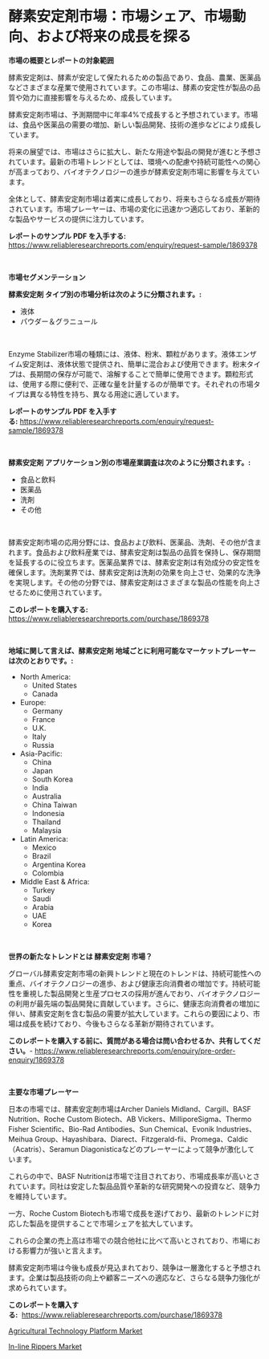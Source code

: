 <p><h1>酵素安定剤市場：市場シェア、市場動向、および将来の成長を探る</h1></p><p><strong>市場の概要とレポートの対象範囲</strong></p>
<p><p>酵素安定剤は、酵素が安定して保たれるための製品であり、食品、農業、医薬品などさまざまな産業で使用されています。この市場は、酵素の安定性が製品の品質や効力に直接影響を与えるため、成長しています。</p><p>酵素安定剤市場は、予測期間中に年率4%で成長すると予想されています。市場は、食品や医薬品の需要の増加、新しい製品開発、技術の進歩などにより成長しています。</p><p>将来の展望では、市場はさらに拡大し、新たな用途や製品の開発が進むと予想されています。最新の市場トレンドとしては、環境への配慮や持続可能性への関心が高まっており、バイオテクノロジーの進歩が酵素安定剤市場に影響を与えています。</p><p>全体として、酵素安定剤市場は着実に成長しており、将来もさらなる成長が期待されています。市場プレーヤーは、市場の変化に迅速かつ適応しており、革新的な製品やサービスの提供に注力しています。</p></p>
<p><strong>レポートのサンプル PDF を入手する:</strong> <a href="https://www.reliableresearchreports.com/enquiry/request-sample/1869378">https://www.reliableresearchreports.com/enquiry/request-sample/1869378</a></p>
<p>&nbsp;</p>
<p><strong>市場セグメンテーション</strong></p>
<p><strong>酵素安定剤 タイプ別の市場分析は次のように分類されます。:</strong></p>
<p><ul><li>液体</li><li>パウダー＆グラニュール</li></ul></p>
<p>&nbsp;</p>
<p><p>Enzyme Stabilizer市場の種類には、液体、粉末、顆粒があります。液体エンザイム安定剤は、液体状態で提供され、簡単に混合および使用できます。粉末タイプは、長期間の保存が可能で、溶解することで簡単に使用できます。顆粒形式は、使用する際に便利で、正確な量を計量するのが簡単です。それぞれの市場タイプは異なる特性を持ち、異なる用途に適しています。</p></p>
<p><strong>レポートのサンプル PDF を入手する:</strong>&nbsp;<a href="https://www.reliableresearchreports.com/enquiry/request-sample/1869378">https://www.reliableresearchreports.com/enquiry/request-sample/1869378</a></p>
<p>&nbsp;</p>
<p><strong> 酵素安定剤 アプリケーション別の市場産業調査は次のように分類されます。:</strong></p>
<p><ul><li>食品と飲料</li><li>医薬品</li><li>洗剤</li><li>その他</li></ul></p>
<p>&nbsp;</p>
<p><p>酵素安定剤市場の応用分野には、食品および飲料、医薬品、洗剤、その他が含まれます。食品および飲料産業では、酵素安定剤は製品の品質を保持し、保存期間を延長するのに役立ちます。医薬品業界では、酵素安定剤は有効成分の安定性を確保します。洗剤業界では、酵素安定剤は洗剤の効果を向上させ、効果的な洗浄を実現します。その他の分野では、酵素安定剤はさまざまな製品の性能を向上させるために使用されています。</p></p>
<p><strong>このレポートを購入する:</strong>&nbsp; <a href="https://www.reliableresearchreports.com/purchase/1869378">https://www.reliableresearchreports.com/purchase/1869378</a></p>
<p>&nbsp;</p>
<p><strong>地域に関して言えば、酵素安定剤 地域ごとに利用可能なマーケットプレーヤーは次のとおりです。:</strong></p>
<p><ul>
    <li>
        North America:
        <ul>
            <li>United States</li>
            <li>Canada</li>
        </ul>
    </li>
    <li>
        Europe:
        <ul>
            <li>Germany</li>
            <li>France</li>
            <li>U.K.</li>
            <li>Italy</li>
            <li>Russia</li>
        </ul>
    </li>
    <li>
        Asia-Pacific:
        <ul>
            <li>China</li>
            <li>Japan</li>
            <li>South Korea</li>
            <li>India</li>
            <li>Australia</li>
            <li>China Taiwan</li>
            <li>Indonesia</li>
            <li>Thailand</li>
            <li>Malaysia</li>
        </ul>
    </li>
    <li>
        Latin America:
        <ul>
            <li>Mexico</li>
            <li>Brazil</li>
            <li>Argentina Korea</li>
            <li>Colombia</li>
        </ul>
    </li>
    <li>
        Middle East & Africa:
        <ul>
            <li>Turkey</li>
            <li>Saudi</li>
            <li>Arabia</li>
            <li>UAE</li>
            <li>Korea</li>
        </ul>
    </li>
    </ul></p>
<p>&nbsp;</p>
<p><strong>世界の新たなトレンドとは 酵素安定剤 市場？</strong></p>
<p><p>グローバル酵素安定剤市場の新興トレンドと現在のトレンドは、持続可能性への重点、バイオテクノロジーの進歩、および健康志向消費者の増加です。持続可能性を重視した製品開発と生産プロセスの採用が進んでおり、バイオテクノロジーの利用が最先端の製品開発に貢献しています。さらに、健康志向消費者の増加に伴い、酵素安定剤を含む製品の需要が拡大しています。これらの要因により、市場は成長を続けており、今後もさらなる革新が期待されています。</p></p>
<p><strong>このレポートを購入する前に、質問がある場合は問い合わせるか、共有してください。</strong>- <a href="https://www.reliableresearchreports.com/enquiry/pre-order-enquiry/1869378">https://www.reliableresearchreports.com/enquiry/pre-order-enquiry/1869378</a></p>
<p>&nbsp;</p>
<p><strong>主要な市場プレーヤー</strong></p>
<p><p>日本の市場では、酵素安定剤市場はArcher Daniels Midland、Cargill、BASF Nutrition、Roche Custom Biotech、AB Vickers、MilliporeSigma、Thermo Fisher Scientific、Bio-Rad Antibodies、Sun Chemical、Evonik Industries、Meihua Group、Hayashibara、Diarect、Fitzgerald-fii、Promega、Caldic（Acatris）、Seramun Diagonisticaなどのプレーヤーによって競争が激化しています。</p><p>これらの中で、BASF Nutritionは市場で注目されており、市場成長率が高いとされています。同社は安定した製品品質や革新的な研究開発への投資など、競争力を維持しています。</p><p>一方、Roche Custom Biotechも市場で成長を遂げており、最新のトレンドに対応した製品を提供することで市場シェアを拡大しています。</p><p>これらの企業の売上高は市場での競合他社に比べて高いとされており、市場における影響力が強いと言えます。</p><p>酵素安定剤市場は今後も成長が見込まれており、競争は一層激化すると予想されます。企業は製品技術の向上や顧客ニーズへの適応など、さらなる競争力強化が求められています。</p></p>
<p><strong>このレポートを購入する:</strong>&nbsp;&nbsp;<a href="https://www.reliableresearchreports.com/purchase/1869378">https://www.reliableresearchreports.com/purchase/1869378</a></p>
<p><p><a href="https://funky-papaya-cf4.notion.site/Agricultural-Technology-Platform-Market-Share-Market-New-Trends-Analysis-Report-By-Type-By-Applic-d79c3d0ece10455e8672b587a9eb3e28">Agricultural Technology Platform Market</a></p><p><a href="https://sore-arch-6db.notion.site/In-line-Rippers-Market-Size-Share-Trends-Analysis-Report-By-Material-By-Type-By-End-user-By-Re-dcd1a704fe7d415abb3268f4d430b819">In-line Rippers Market</a></p></p>
